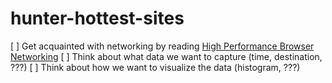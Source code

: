 # hunter-hottest-sites

[ ] Get acquainted with networking by reading [High Performance Browser Networking](https://hpbn.co/brief-history-of-http/)
[ ] Think about what data we want to capture (time, destination, ???)
[ ] Think about how we want to visualize the data (histogram, ???)
